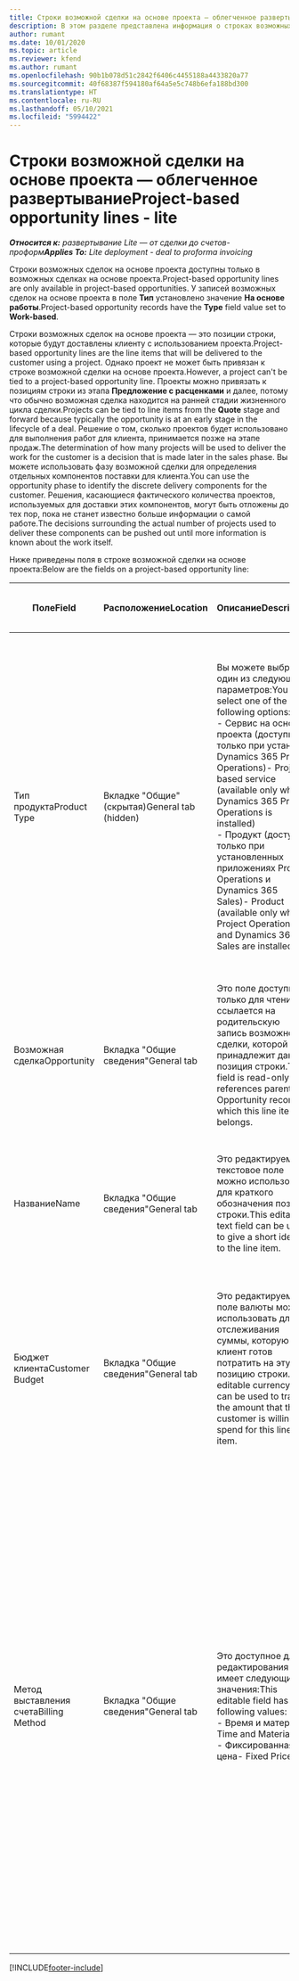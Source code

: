 ```yaml
---
title: Строки возможной сделки на основе проекта — облегченное развертывание
description: В этом разделе представлена информация о строках возможных сделок на основе проекта. (Pro)
author: rumant
ms.date: 10/01/2020
ms.topic: article
ms.reviewer: kfend
ms.author: rumant
ms.openlocfilehash: 90b1b078d51c2842f6406c4455188a4433820a77
ms.sourcegitcommit: 40f68387f594180af64a5e5c748b6efa188bd300
ms.translationtype: HT
ms.contentlocale: ru-RU
ms.lasthandoff: 05/10/2021
ms.locfileid: "5994422"
---
```

# <a name="project-based-opportunity-lines---lite"></a><span data-ttu-id="4a326-104">Строки возможной сделки на основе проекта — облегченное развертывание</span><span class="sxs-lookup"><span data-stu-id="4a326-104">Project-based opportunity lines - lite</span></span>

<span data-ttu-id="4a326-105">_**Относится к:** развертывание Lite — от сделки до счетов-проформ_</span><span class="sxs-lookup"><span data-stu-id="4a326-105">_**Applies To:** Lite deployment - deal to proforma invoicing_</span></span>

<span data-ttu-id="4a326-106">Строки возможных сделок на основе проекта доступны только в возможных сделках на основе проекта.</span><span class="sxs-lookup"><span data-stu-id="4a326-106">Project-based opportunity lines are only available in project-based opportunities.</span></span> <span data-ttu-id="4a326-107">У записей возможных сделок на основе проекта в поле **Тип** установлено значение **На основе работы**.</span><span class="sxs-lookup"><span data-stu-id="4a326-107">Project-based opportunity records have the **Type** field value set to **Work-based**.</span></span>

<span data-ttu-id="4a326-108">Строки возможных сделок на основе проекта — это позиции строки, которые будут доставлены клиенту с использованием проекта.</span><span class="sxs-lookup"><span data-stu-id="4a326-108">Project-based opportunity lines are the line items that will be delivered to the customer using a project.</span></span> <span data-ttu-id="4a326-109">Однако проект не может быть привязан к строке возможной сделки на основе проекта.</span><span class="sxs-lookup"><span data-stu-id="4a326-109">However, a project can't be tied to a project-based opportunity line.</span></span> <span data-ttu-id="4a326-110">Проекты можно привязать к позициям строки из этапа **Предложение с расценками** и далее, потому что обычно возможная сделка находится на ранней стадии жизненного цикла сделки.</span><span class="sxs-lookup"><span data-stu-id="4a326-110">Projects can be tied to line items from the **Quote** stage and forward because typically the opportunity is at an early stage in the lifecycle of a deal.</span></span> <span data-ttu-id="4a326-111">Решение о том, сколько проектов будет использовано для выполнения работ для клиента, принимается позже на этапе продаж.</span><span class="sxs-lookup"><span data-stu-id="4a326-111">The determination of how many projects will be used to deliver the work for the customer is a decision that is made later in the sales phase.</span></span> <span data-ttu-id="4a326-112">Вы можете использовать фазу возможной сделки для определения отдельных компонентов поставки для клиента.</span><span class="sxs-lookup"><span data-stu-id="4a326-112">You can use the opportunity phase to identify the discrete delivery components for the customer.</span></span> <span data-ttu-id="4a326-113">Решения, касающиеся фактического количества проектов, используемых для доставки этих компонентов, могут быть отложены до тех пор, пока не станет известно больше информации о самой работе.</span><span class="sxs-lookup"><span data-stu-id="4a326-113">The decisions surrounding the actual number of projects used to deliver these components can be pushed out until more information is known about the work itself.</span></span>

<span data-ttu-id="4a326-114">Ниже приведены поля в строке возможной сделки на основе проекта:</span><span class="sxs-lookup"><span data-stu-id="4a326-114">Below are the fields on a project-based opportunity line:</span></span>

| <span data-ttu-id="4a326-115">**Поле**</span><span class="sxs-lookup"><span data-stu-id="4a326-115">**Field**</span></span> | <span data-ttu-id="4a326-116">**Расположение**</span><span class="sxs-lookup"><span data-stu-id="4a326-116">**Location**</span></span> | <span data-ttu-id="4a326-117">**Описание**</span><span class="sxs-lookup"><span data-stu-id="4a326-117">**Description**</span></span> | <span data-ttu-id="4a326-118">**Воздействие на последующие элементы**</span><span class="sxs-lookup"><span data-stu-id="4a326-118">**Downstream impact**</span></span> |
| --- | --- | --- | --- |
| <span data-ttu-id="4a326-119">Тип продукта</span><span class="sxs-lookup"><span data-stu-id="4a326-119">Product Type</span></span> | <span data-ttu-id="4a326-120">Вкладке "Общие" (скрытая)</span><span class="sxs-lookup"><span data-stu-id="4a326-120">General tab (hidden)</span></span> | <span data-ttu-id="4a326-121">Вы можете выбрать один из следующих параметров:</span><span class="sxs-lookup"><span data-stu-id="4a326-121">You can select one of the following options:</span></span></br><span data-ttu-id="4a326-122">- Сервис на основе проекта (доступно только при установке Dynamics 365 Project Operations)</span><span class="sxs-lookup"><span data-stu-id="4a326-122">- Project-based service (available only when Dynamics 365 Project Operations is installed)</span></span></br><span data-ttu-id="4a326-123">- Продукт (доступно только при установленных приложениях Project Operations и Dynamics 365 Sales)</span><span class="sxs-lookup"><span data-stu-id="4a326-123">- Product (available only when Project Operations and Dynamics 365 Sales are installed)</span></span> | <span data-ttu-id="4a326-124">Значение этого поля установлено на **Сервис на основе проекта**, когда вы создаете строку возможной сделки на основе проекта из сетки строк на основе проекта в возможной сделке.</span><span class="sxs-lookup"><span data-stu-id="4a326-124">The value of this field is set to **Project-based service** when you create a project-based opportunity line from the project-based lines grid on the Opportunity.</span></span> <br> <span data-ttu-id="4a326-125">Если вы измените или переопределите это значение, функциональность проекта не будет включена для ваших позиций строк на основе проекта.</span><span class="sxs-lookup"><span data-stu-id="4a326-125">If you change or override this value, the project functionality won't be enabled on your project-based line items.</span></span> |
| <span data-ttu-id="4a326-126">Возможная сделка</span><span class="sxs-lookup"><span data-stu-id="4a326-126">Opportunity</span></span> | <span data-ttu-id="4a326-127">Вкладка "Общие сведения"</span><span class="sxs-lookup"><span data-stu-id="4a326-127">General tab</span></span> | <span data-ttu-id="4a326-128">Это поле доступно только для чтения и ссылается на родительскую запись возможной сделки, которой принадлежит данная позиция строки.</span><span class="sxs-lookup"><span data-stu-id="4a326-128">This field is read-only and references parent Opportunity record to which this line item belongs.</span></span> | <span data-ttu-id="4a326-129">Это поле не оказывает влияния на последующую обработку.</span><span class="sxs-lookup"><span data-stu-id="4a326-129">There is no downstream impact from this field.</span></span> |
| <span data-ttu-id="4a326-130">Название</span><span class="sxs-lookup"><span data-stu-id="4a326-130">Name</span></span> | <span data-ttu-id="4a326-131">Вкладка "Общие сведения"</span><span class="sxs-lookup"><span data-stu-id="4a326-131">General tab</span></span> | <span data-ttu-id="4a326-132">Это редактируемое текстовое поле можно использовать для краткого обозначения позиции строки.</span><span class="sxs-lookup"><span data-stu-id="4a326-132">This editable text field can be used to give a short identity to the line item.</span></span> | <span data-ttu-id="4a326-133">Это значение переносится в строку предложения с расценками, когда вы создаете предложение с расценками из этой возможной сделки.</span><span class="sxs-lookup"><span data-stu-id="4a326-133">This value is carried over to the quote line when you create a quote from this opportunity.</span></span> |
| <span data-ttu-id="4a326-134">Бюджет клиента</span><span class="sxs-lookup"><span data-stu-id="4a326-134">Customer Budget</span></span> | <span data-ttu-id="4a326-135">Вкладка "Общие сведения"</span><span class="sxs-lookup"><span data-stu-id="4a326-135">General tab</span></span> | <span data-ttu-id="4a326-136">Это редактируемое поле валюты можно использовать для отслеживания суммы, которую клиент готов потратить на эту позицию строки.</span><span class="sxs-lookup"><span data-stu-id="4a326-136">This editable currency field can be used to track the amount that the customer is willing to spend for this line item.</span></span> | <span data-ttu-id="4a326-137">Это значение переносится в соответствующее поле в строке предложения с расценками, когда вы создаете предложение с расценками из этой возможной сделки.</span><span class="sxs-lookup"><span data-stu-id="4a326-137">This value is carried over to the corresponding field on the quote line when you create a quote from this opportunity.</span></span> |
| <span data-ttu-id="4a326-138">Метод выставления счета</span><span class="sxs-lookup"><span data-stu-id="4a326-138">Billing Method</span></span> | <span data-ttu-id="4a326-139">Вкладка "Общие сведения"</span><span class="sxs-lookup"><span data-stu-id="4a326-139">General tab</span></span> | <span data-ttu-id="4a326-140">Это доступное для редактирования поле имеет следующие значения:</span><span class="sxs-lookup"><span data-stu-id="4a326-140">This editable field has the following values:</span></span></br><span data-ttu-id="4a326-141">- Время и материал</span><span class="sxs-lookup"><span data-stu-id="4a326-141">- Time and Material</span></span></br><span data-ttu-id="4a326-142">- Фиксированная цена</span><span class="sxs-lookup"><span data-stu-id="4a326-142">- Fixed Price</span></span> | <span data-ttu-id="4a326-143">Это значение переносится в соответствующее поле в строке предложения с расценками, когда вы создаете предложение с расценками из этой возможной сделки.</span><span class="sxs-lookup"><span data-stu-id="4a326-143">This value is carried over to the corresponding field on the quote line when you create a quote from this opportunity.</span></span> <span data-ttu-id="4a326-144">После создания строки предложения с расценками поле блокируется и не может быть изменено.</span><span class="sxs-lookup"><span data-stu-id="4a326-144">After the quote line is created, the field is locked and can't be changed.</span></span> <span data-ttu-id="4a326-145">Назначьте этому полу как можно более точное значение.</span><span class="sxs-lookup"><span data-stu-id="4a326-145">Assign this field value as accurately as possible.</span></span> <span data-ttu-id="4a326-146">Если вам нужно изменить значение этого поля в строке предложения с расценками, удалите и заново создайте строку предложения с расценками.</span><span class="sxs-lookup"><span data-stu-id="4a326-146">If you need to change the value of this field on the quote line, delete and re-create the quote line.</span></span> |


[!INCLUDE[footer-include](../../includes/footer-banner.md)]